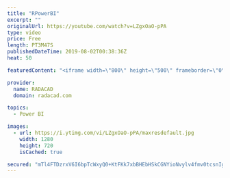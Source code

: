 ```yaml
---
title: "RPowerBI"
excerpt: ""
originalUrl: https://youtube.com/watch?v=LZgxOaO-pPA
type: video
price: Free
length: PT3M47S
publishedDateTime: 2019-08-02T00:38:36Z
heat: 50

featuredContent: "<iframe width=\"800\" height=\"500\" frameborder=\"0\" src=\"https://www.youtube.com/embed/LZgxOaO-pPA\" allow=\"accelerometer; autoplay; encrypted-media; gyroscope; picture-in-picture\" allowfullscreen></iframe>"

provider:
  name: RADACAD
  domain: radacad.com

topics:
  - Power BI

images:
  - url: https://i.ytimg.com/vi/LZgxOaO-pPA/maxresdefault.jpg
    width: 1280
    height: 720
    isCached: true

secured: "mTl4FTDzrxV6I6bpTcWxyQ0+KtFKk7xbBHEbHSkCGNYioNvylv4fmv0tcsnIgu6Vws7A4LYS3SNPObUdeZ5ddXN4YAzgpQptNmGSD8tFBtuXRH/mcy/fo3FNEstCInnhqV34kBJnqt0zwtyNg1HDFvZaFcGOmXWiYc37jHa/7aKb0rDRjW3DApLY3iaE74/ZgmfNULAyG0OasNr8F2e17Ue256rmZDYULMNEBU4BoWbxO6id22WZYTbCkZMOy26+ccJxYalTZqMVyHBCHh7XT7hQfcVw+5GBcSHrreAqR3fpeFx4l3VrVBGG0saoNH1tAB6p+NgBvRnggNLQORbZFwmgXMTyI/YkmmumAkZhv3Ks9Qdbewtj01y8T5v0oZ7FU2IJCH+7FnTc0eac4xc+EcWumppBcT+gulVCFzjXcD0=;ZRkFWLu0t4PnJ84wg7DkUg=="
---
```


